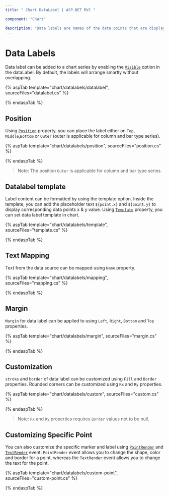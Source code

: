 ```yaml
---
title: " Chart DataLabel | ASP.NET MVC "

component: "Chart"

description: "Data labels are names of the data points that are displayed on the x-axis of a chart and also used to highlight important data points"
---
```


# Data Labels

Data label can be added to a chart series by enabling the [`Visible`](https://help.syncfusion.com/cr/aspnetcore-js2/Syncfusion.EJ2.Charts.ChartSeries.html#Syncfusion_EJ2_Charts_ChartSeries_Marker)
option in the dataLabel. By default, the labels will arrange smartly without overlapping.

{% aspTab template="chart/datalabels/datalabel", sourceFiles="datalabel.cs" %}

{% endaspTab %}

## Position

Using [`Position`](https://help.syncfusion.com/cr/aspnetcore-js2/Syncfusion.EJ2.Charts.ChartSeries.html#Syncfusion_EJ2_Charts_ChartSeries_Marker) property, you can place the label either on
`Top`, `Middle`,`Bottom` or `Outer` (outer is applicable for column and bar type series).

{% aspTab template="chart/datalabels/position", sourceFiles="position.cs" %}

{% endaspTab %}

>Note: The position `Outer` is applicable for column and bar type series.

## Datalabel template

Label content can be formatted by using the template option. Inside the template, you can add the placeholder text
`${point.x}` and `${point.y}` to display corresponding data points x & y value.
Using [`Template`](https://help.syncfusion.com/cr/aspnetcore-js2/Syncfusion.EJ2.Charts.ChartDataLabelSettings.html#Syncfusion_EJ2_Charts_ChartDataLabelSettings_Template) property, you can set data label template
in chart.

{% aspTab template="chart/datalabels/template", sourceFiles="template.cs" %}

{% endaspTab %}

## Text Mapping

Text from the data source can be mapped using `Name` property.

{% aspTab template="chart/datalabels/mapping", sourceFiles="mapping.cs" %}

{% endaspTab %}

## Margin

`Margin` for data label can be applied to using `Left`, `Right`, `Bottom` and `Top` properties.

{% aspTab template="chart/datalabels/margin", sourceFiles="margin.cs" %}

{% endaspTab %}

## Customization

`stroke` and `border` of data label can be customized using `Fill` and `Border` properties. Rounded corners
can be customized using `Rx` and `Ry` properties.

{% aspTab template="chart/datalabels/custom", sourceFiles="custom.cs" %}

{% endaspTab %}

>Note: `Rx` and `Ry` properties requires `Border` values not to be null.

## Customizing Specific Point

You can also customize the specific marker and label using
[`PointRender`](https://help.syncfusion.com/cr/aspnetcore-js2/Syncfusion.EJ2.Charts.Chart.html#Syncfusion_EJ2_Charts_Chart_PointRender) and
[`TextRender`](https://help.syncfusion.com/cr/aspnetcore-js2/Syncfusion.EJ2.Charts.Chart.html#Syncfusion_EJ2_Charts_Chart_TextRender) event.
 `PointRender` event allows you to change the shape, color and border for a point, whereas the `TextRender` event
allows you to change the text for the point.

{% aspTab template="chart/datalabels/custom-point", sourceFiles="custom-point.cs" %}

{% endaspTab %}